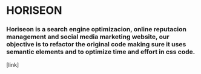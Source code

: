 # HORISEON

### Horiseon is a search engine optimizacion, online reputacion management and social media marketing website, our objective is to refactor the original code making sure it uses semantic elements and to optimize time and effort in css code.

[link]